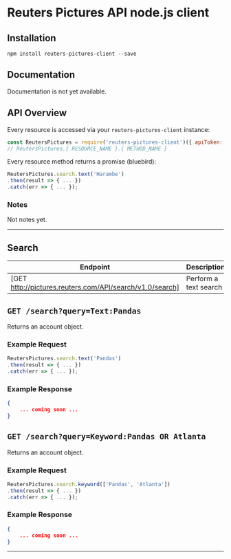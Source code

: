 # Reuters Pictures API node.js client 

## Installation

`npm install reuters-pictures-client --save`

## Documentation

Documentation is not yet available.

## API Overview

Every resource is accessed via your `reuters-pictures-client` instance:

```js
const ReutersPictures = require('reuters-pictures-client')({ apiToken: 'your api token' });
// ReutersPictures.{ RESOURCE_NAME }.{ METHOD_NAME }
```

Every resource method returns a promise (bluebird):

```js
ReutersPictures.search.text('Harambe')
.then(result => { ... })
.catch(err => { ... });
```

### Notes

Not notes yet.

---

## Search

| Endpoint | Description |
| ---- | --------------- |
| [GET http://pictures.reuters.com/API/search/v1.0/search] | Perform a text search

## `GET /search?query=Text:Pandas`

Returns an account object.

### Example Request

```js
ReutersPictures.search.text('Pandas')
.then(result => { ... })
.catch(err => { ... });
```

### Example Response

```json
{
    ... coming soon ...
}
```

## `GET /search?query=Keyword:Pandas OR Atlanta`

Returns an account object.

### Example Request

```js
ReutersPictures.search.keyword(['Pandas', 'Atlanta'])
.then(result => { ... })
.catch(err => { ... });
```

### Example Response

```json
{
    ... coming soon ...
}
```

---